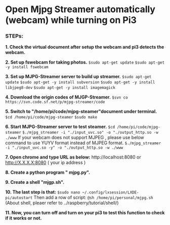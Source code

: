 # Open Mjpg Streamer automatically (webcam) while turning on Pi3


### STEPs:

**1. Check the virtual document after setup the webcam and pi3 detects the webcam.**

**2. Set up  fswebcam for taking photos.**
     `$sudo apt-get update`
     `$sudo apt-get -y install fswebcam`

**3. Set up MJPG-Streamer server to build up streamer.**
     `$sudo apt-get update`
     `$sudo apt-get -y install subversion`
     `$sudo apt-get -y install libjpeg8-dev`
     `$sudo apt-get -y install imagemagick`

**4. Download the origin codes of MJGP-Streamer.**
     `$svn co https://svn.code.sf.net/p/mjpg-streamer/code`

**5. Switch to "/home/pi/code/mjpg-steamer"document under terminal.**
     `$cd /home/pi/code/mjpg-steamer`
     `$sudo make`

**6. Start MJPG-Streamer server to test steamer.**
     `$cd /home/pi/code/mjpg-steamer`
     `$./mjpg_streamer -i "./input_uvc.so" -o "./output_http.so -w ./www`
     If your webcam does not support MJPEG , please use below command to use YUYV format instead of MJPEG format.
     `$./mjpg_streamer -i "./input_uvc.so -y" -o "./output_http.so -w ./www`

**7. Open chrome  and type URL as below:**
     http://localhost:8080 or
     http://X.X.X.X:8080   ( your ip address )

**8. Create a python program " mjpg.py".**

**9. Create a shell "mjgp.sh".**

**10. The last step is that:** 
      `$sudo nano ~/.config/lxsession/LXDE-pi/autostart`
      Then add a row of script: `@sh /home/pi/personal/mjpg.sh`
      (About shell, pleaer refer to ../raspberry/tutorial/shell/)

**11. Now, you can turn off and turn on your pi3 to test this function to check if it works or not.**

